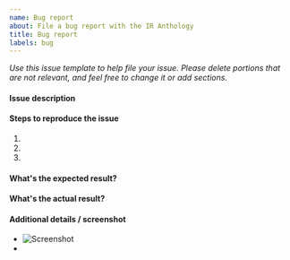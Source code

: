```yaml
---
name: Bug report
about: File a bug report with the IR Anthology
title: Bug report
labels: bug
---
```


*Use this issue template to help file your issue. Please delete portions that are not relevant, and feel free to change it or add sections.*

#### Issue description


#### Steps to reproduce the issue

1.
2.
3.

#### What's the expected result?



#### What's the actual result?



#### Additional details / screenshot

- ![Screenshot]()
-
